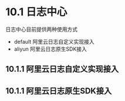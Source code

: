 # 10.1 日志中心

日志中心目前提供两种使用方式

- default 阿里云日志自定义实现接入
- aliyun 阿里云日志原生SDK接入

## 10.1.1 阿里云日志自定义实现接入

## 10.1.1 阿里云日志原生SDK接入
